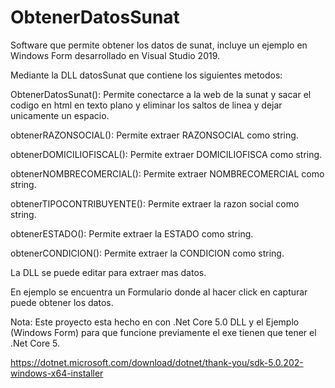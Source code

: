# ObtenerDatosSunat
Software que permite obtener los datos de sunat, incluye un ejemplo en Windows Form desarrollado en Visual Studio 2019.

Mediante la DLL datosSunat que contiene los siguientes metodos:

ObtenerDatosSunat(): Permite conectarce a la web de la sunat y sacar el codigo en html en texto plano y eliminar los saltos de linea y dejar unicamente un espacio.

  obtenerRAZONSOCIAL(): Permite extraer RAZONSOCIAL como string.
  
  obtenerDOMICILIOFISCAL(): Permite extraer DOMICILIOFISCA como string.
  
  obtenerNOMBRECOMERCIAL(): Permite extraer NOMBRECOMERCIAL como string.
  
  obtenerTIPOCONTRIBUYENTE(): Permite extraer la razon social como string.
  
  obtenerESTADO(): Permite extraer la ESTADO como string.
  
  obtenerCONDICION(): Permite extraer la CONDICION como string.

La DLL se puede editar para extraer mas datos.

En ejemplo se encuentra un Formulario donde al hacer click en capturar puede obtener los datos.

Nota: Este proyecto esta hecho en con .Net Core 5.0 DLL y el Ejemplo (Windows Form) para que funcione previamente el exe tienen que tener el .Net Core 5.

https://dotnet.microsoft.com/download/dotnet/thank-you/sdk-5.0.202-windows-x64-installer

